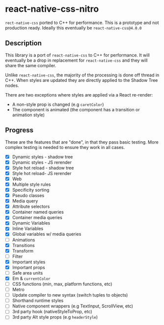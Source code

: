 # react-native-css-nitro

`rect-native-css` ported to C++ for performance. This is a prototype and not production ready. Ideally this eventually be `react-native-css@4.0.0`

## Description

This library is a port of `react-native-css` to C++ for performance. It will eventually be a drop in replacement for `react-native-css` and they will share the same compiler.

Unlike `react-native-css`, the majority of the processing is done off thread in C++. When styles are updated they are directly applied to the Shadow Tree nodes.

There are two exceptions where styles are applied via a React re-render:

- A non-style prop is changed (e.g `caretColor`)
- The component is animated (the component has a transition or animation style)

## Progress

These are the features that are "done", in that they pass basic testing. More complex testing is needed to ensure they work in all cases.

- [x] Dynamic styles - shadow tree
- [x] Dynamic styles - JS rerender
- [x] Style hot reload - shadow tree
- [x] Style hot reload- JS rerender
- [x] Web
- [x] Multiple style rules
- [x] Specificity sorting
- [x] Pseudo classes
- [x] Media query
- [x] Attribute selectors
- [x] Container named queries
- [x] Container media queries
- [x] Dynamic Variables
- [x] Inline Variables
- [x] Global variables w/ media queries
- [ ] Animations
- [x] Transitions
- [x] Transform
- [ ] Filter
- [x] Important styles
- [x] Important props
- [ ] Safe area units
- [x] Em & `currentColor`
- [ ] CSS functions (min, max, platform functions, etc)
- [ ] Metro
- [ ] Update compiler to new syntax (switch tuples to objects)
- [ ] Shorthand runtime styles
- [ ] Native component wrappers (e.g TextInput, ScrollView, etc)
- [ ] 3rd party hook (nativeStyleToProp, etc)
- [ ] 3rd party Alt style props (e.g `headerStyle`)
